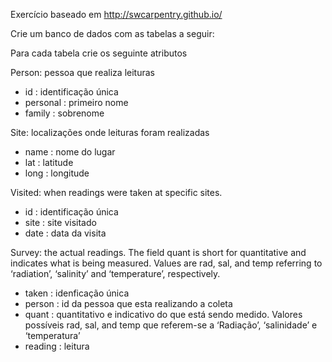 Exercício baseado em http://swcarpentry.github.io/

Crie um banco de dados com as tabelas a seguir:

Para cada tabela crie os seguinte atributos

Person: pessoa que realiza leituras

* id : identificação única	
* personal	: primeiro nome
* family : sobrenome

Site: localizações onde leituras foram realizadas

* name : nome do lugar	
* lat	 : latitude
* long : longitude


Visited: when readings were taken at specific sites.

* id : identificação única	
* site	: site visitado
* date : data da visita

Survey: the actual readings. The field quant is short for quantitative and indicates what is being measured. 
Values are rad, sal, and temp referring to ‘radiation’, ‘salinity’ and ‘temperature’, respectively.

* taken	: idenficação única
* person	: id da pessoa que esta realizando a coleta 
* quant	 : quantitativo e indicativo do que está sendo medido. Valores possíveis rad, sal, and temp que referem-se a ‘Radiação’, ‘salinidade’ e ‘temperatura’
* reading : leitura 
